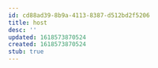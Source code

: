 ```yaml
---
id: cd88ad39-8b9a-4113-8387-d512bd2f5206
title: host
desc: ''
updated: 1618573870524
created: 1618573870524
stub: true
---
```



